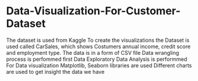 # Data-Visualization-For-Customer-Dataset
The dataset is used from Kaggle
To create the visualizations the Dataset is used called CarSales, which shows Costumers annual income, credit score and employment type.
The data is in a form of CSV file
Data wrangling process is perfommed first
Data Exploratory Data Analysis is performmed
For Data visualization Matplotlib, Seaborn libraries are used
Different charts are used to get insight the data we have
